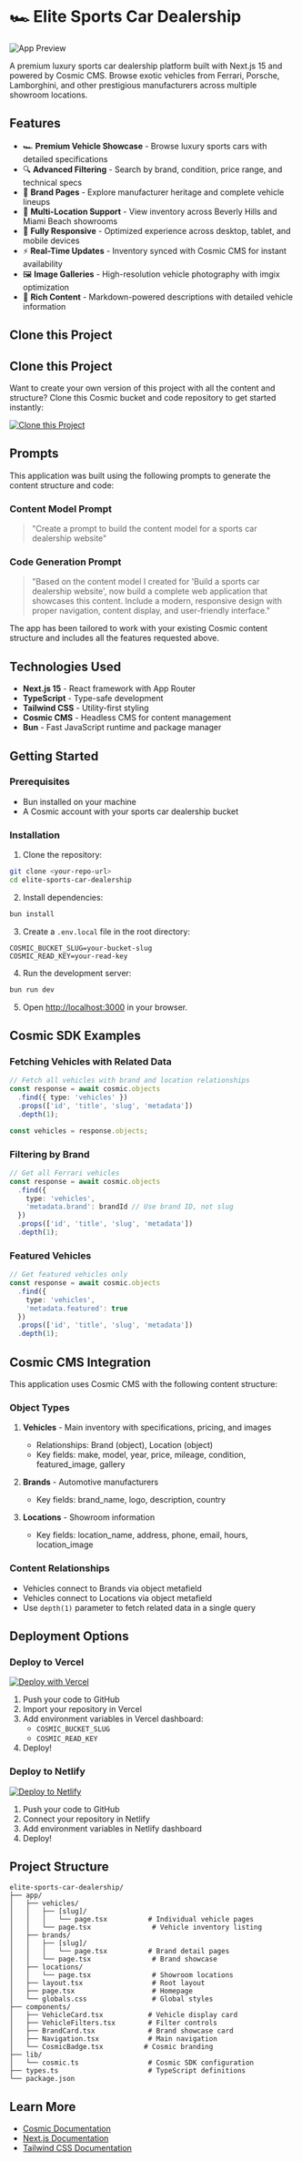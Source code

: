 # 🏎️ Elite Sports Car Dealership

![App Preview](https://imgix.cosmicjs.com/3be29420-a009-11f0-8c2f-71055d67fae4-photo-1583121274602-3e2820c69888-1759462196703.jpg?w=1200&h=300&fit=crop&auto=format,compress)

A premium luxury sports car dealership platform built with Next.js 15 and powered by Cosmic CMS. Browse exotic vehicles from Ferrari, Porsche, Lamborghini, and other prestigious manufacturers across multiple showroom locations.

## Features

- 🏎️ **Premium Vehicle Showcase** - Browse luxury sports cars with detailed specifications
- 🔍 **Advanced Filtering** - Search by brand, condition, price range, and technical specs
- 🏢 **Brand Pages** - Explore manufacturer heritage and complete vehicle lineups
- 📍 **Multi-Location Support** - View inventory across Beverly Hills and Miami Beach showrooms
- 📱 **Fully Responsive** - Optimized experience across desktop, tablet, and mobile devices
- ⚡ **Real-Time Updates** - Inventory synced with Cosmic CMS for instant availability
- 🖼️ **Image Galleries** - High-resolution vehicle photography with imgix optimization
- 📄 **Rich Content** - Markdown-powered descriptions with detailed vehicle information

## Clone this Project

## Clone this Project

Want to create your own version of this project with all the content and structure? Clone this Cosmic bucket and code repository to get started instantly:

[![Clone this Project](https://img.shields.io/badge/Clone%20this%20Project-29abe2?style=for-the-badge&logo=cosmic&logoColor=white)](https://app.cosmicjs.com/projects/new?clone_bucket=68df4248260d9dd939d1b26c&clone_repository=68df44d7260d9dd939d1b28c)

## Prompts

This application was built using the following prompts to generate the content structure and code:

### Content Model Prompt

> "Create a prompt to build the content model for a sports car dealership website"

### Code Generation Prompt

> "Based on the content model I created for 'Build a sports car dealership website', now build a complete web application that showcases this content. Include a modern, responsive design with proper navigation, content display, and user-friendly interface."

The app has been tailored to work with your existing Cosmic content structure and includes all the features requested above.

## Technologies Used

- **Next.js 15** - React framework with App Router
- **TypeScript** - Type-safe development
- **Tailwind CSS** - Utility-first styling
- **Cosmic CMS** - Headless CMS for content management
- **Bun** - Fast JavaScript runtime and package manager

## Getting Started

### Prerequisites

- Bun installed on your machine
- A Cosmic account with your sports car dealership bucket

### Installation

1. Clone the repository:
```bash
git clone <your-repo-url>
cd elite-sports-car-dealership
```

2. Install dependencies:
```bash
bun install
```

3. Create a `.env.local` file in the root directory:
```env
COSMIC_BUCKET_SLUG=your-bucket-slug
COSMIC_READ_KEY=your-read-key
```

4. Run the development server:
```bash
bun run dev
```

5. Open [http://localhost:3000](http://localhost:3000) in your browser.

## Cosmic SDK Examples

### Fetching Vehicles with Related Data

```typescript
// Fetch all vehicles with brand and location relationships
const response = await cosmic.objects
  .find({ type: 'vehicles' })
  .props(['id', 'title', 'slug', 'metadata'])
  .depth(1);

const vehicles = response.objects;
```

### Filtering by Brand

```typescript
// Get all Ferrari vehicles
const response = await cosmic.objects
  .find({ 
    type: 'vehicles',
    'metadata.brand': brandId // Use brand ID, not slug
  })
  .props(['id', 'title', 'slug', 'metadata'])
  .depth(1);
```

### Featured Vehicles

```typescript
// Get featured vehicles only
const response = await cosmic.objects
  .find({ 
    type: 'vehicles',
    'metadata.featured': true
  })
  .props(['id', 'title', 'slug', 'metadata'])
  .depth(1);
```

## Cosmic CMS Integration

This application uses Cosmic CMS with the following content structure:

### Object Types

1. **Vehicles** - Main inventory with specifications, pricing, and images
   - Relationships: Brand (object), Location (object)
   - Key fields: make, model, year, price, mileage, condition, featured_image, gallery

2. **Brands** - Automotive manufacturers
   - Key fields: brand_name, logo, description, country

3. **Locations** - Showroom information
   - Key fields: location_name, address, phone, email, hours, location_image

### Content Relationships

- Vehicles connect to Brands via object metafield
- Vehicles connect to Locations via object metafield
- Use `depth(1)` parameter to fetch related data in a single query

## Deployment Options

### Deploy to Vercel

[![Deploy with Vercel](https://vercel.com/button)](https://vercel.com/new)

1. Push your code to GitHub
2. Import your repository in Vercel
3. Add environment variables in Vercel dashboard:
   - `COSMIC_BUCKET_SLUG`
   - `COSMIC_READ_KEY`
4. Deploy!

### Deploy to Netlify

[![Deploy to Netlify](https://www.netlify.com/img/deploy/button.svg)](https://app.netlify.com/start)

1. Push your code to GitHub
2. Connect your repository in Netlify
3. Add environment variables in Netlify dashboard
4. Deploy!

## Project Structure

```
elite-sports-car-dealership/
├── app/
│   ├── vehicles/
│   │   ├── [slug]/
│   │   │   └── page.tsx          # Individual vehicle pages
│   │   └── page.tsx               # Vehicle inventory listing
│   ├── brands/
│   │   ├── [slug]/
│   │   │   └── page.tsx          # Brand detail pages
│   │   └── page.tsx               # Brand showcase
│   ├── locations/
│   │   └── page.tsx               # Showroom locations
│   ├── layout.tsx                 # Root layout
│   ├── page.tsx                   # Homepage
│   └── globals.css                # Global styles
├── components/
│   ├── VehicleCard.tsx           # Vehicle display card
│   ├── VehicleFilters.tsx        # Filter controls
│   ├── BrandCard.tsx             # Brand showcase card
│   ├── Navigation.tsx            # Main navigation
│   └── CosmicBadge.tsx          # Cosmic branding
├── lib/
│   └── cosmic.ts                 # Cosmic SDK configuration
├── types.ts                      # TypeScript definitions
└── package.json
```

## Learn More

- [Cosmic Documentation](https://www.cosmicjs.com/docs)
- [Next.js Documentation](https://nextjs.org/docs)
- [Tailwind CSS Documentation](https://tailwindcss.com/docs)

<!-- README_END -->